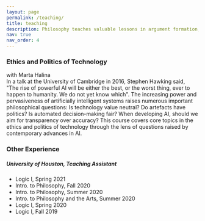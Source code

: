 ```yaml
---
layout: page
permalink: /teaching/
title: teaching
description: Philosophy teaches valuable lessons in argument formation, respectful disagreement, and epistemic humility. My aim as an instructor is to guide students as they develop into better critical thinkers and to encourage self-reflection, charitable reconstruction of opposing views, and careful argumentation.
nav: true
nav_order: 4
---
```

<div class="row justify-content-sm-center">
    <div class="col-sm-4 mt-3 mt-md-0">
        
<h3>Ethics and Politics of Technology</h3>
        with Marta Halina
        

   </div>

   <div class="col-sm-8 mt-3 mt-md-0">
        In a talk at the University of Cambridge in 2016, Stephen Hawking said, "The rise of powerful AI will be either the best, or the worst thing, ever to happen to humanity. We do not yet know which". The increasing power and pervasiveness of artificially intelligent systems raises numerous important philosophical questions: Is technology value neutral? Do artefacts have politics? Is automated decision-making fair? When developing AI, should we aim for transparency over accuracy? This course covers core topics in the ethics and politics of technology through the lens of questions raised by contemporary advances in AI.




</div>
    
</div>

<div class="caption">
    
</div>

<div class="row justify-content-sm-center">
    <div class="col-sm-4 mt-3 mt-md-0">
        <h3>Other Experience</h3>
        

   </div>

   <div class="col-sm-8 mt-3 mt-md-0">
         <h5>University of Houston, Teaching Assistant</h5>  
    <ul>

   <li>Logic I, Spring 2021

   <li>Intro. to Philosophy, Fall 2020

 <li>Intro. to Philosophy, Summer 2020

<li>Intro. to Philosophy and the Arts, Summer 2020

 <li>Logic I, Spring 2020

<li>Logic I, Fall 2019 



